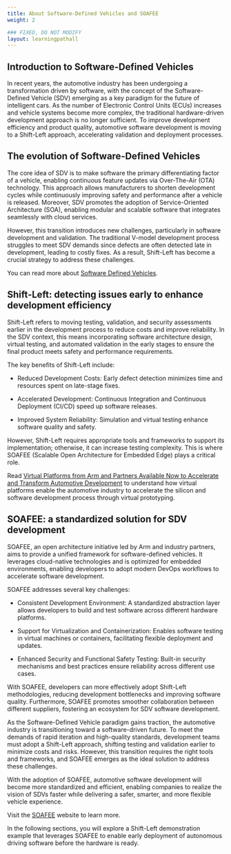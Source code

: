 ```yaml
---
title: About Software-Defined Vehicles and SOAFEE
weight: 2

### FIXED, DO NOT MODIFY
layout: learningpathall
---
```


## Introduction to Software-Defined Vehicles

In recent years, the automotive industry has been undergoing a transformation driven by software, with the concept of the Software-Defined Vehicle (SDV) emerging as a key paradigm for the future of intelligent cars. As the number of Electronic Control Units (ECUs) increases and vehicle systems become more complex, the traditional hardware-driven development approach is no longer sufficient. To improve development efficiency and product quality, automotive software development is moving to a Shift-Left approach, accelerating validation and deployment processes.

## The evolution of Software-Defined Vehicles

The core idea of SDV is to make software the primary differentiating factor of a vehicle, enabling continuous feature updates via Over-The-Air (OTA) technology. This approach allows manufacturers to shorten development cycles while continuously improving safety and performance after a vehicle is released. Moreover, SDV promotes the adoption of Service-Oriented Architecture (SOA), enabling modular and scalable software that integrates seamlessly with cloud services.

However, this transition introduces new challenges, particularly in software development and validation. The traditional V-model development process struggles to meet SDV demands since defects are often detected late in development, leading to costly fixes. As a result, Shift-Left has become a crucial strategy to address these challenges.

You can read more about [Software Defined Vehicles](https://www.arm.com/markets/automotive/software-defined-vehicles). 

## Shift-Left: detecting issues early to enhance development efficiency

Shift-Left refers to moving testing, validation, and security assessments earlier in the development process to reduce costs and improve reliability. In the SDV context, this means incorporating software architecture design, virtual testing, and automated validation in the early stages to ensure the final product meets safety and performance requirements.

The key benefits of Shift-Left include:

- Reduced Development Costs: Early defect detection minimizes time and resources spent on late-stage fixes.

- Accelerated Development: Continuous Integration and Continuous Deployment (CI/CD) speed up software releases.

- Improved System Reliability: Simulation and virtual testing enhance software quality and safety.

However, Shift-Left requires appropriate tools and frameworks to support its implementation; otherwise, it can increase testing complexity. This is where SOAFEE (Scalable Open Architecture for Embedded Edge) plays a critical role.

Read [Virtual Platforms from Arm and Partners Available Now to Accelerate and Transform Automotive Development](https://newsroom.arm.com/blog/automotive-virtual-platforms) to understand how virtual platforms enable the automotive industry to accelerate the silicon and software development process through virtual prototyping.

## SOAFEE: a standardized solution for SDV development

SOAFEE, an open architecture initiative led by Arm and industry partners, aims to provide a unified framework for software-defined vehicles. It leverages cloud-native technologies and is optimized for embedded environments, enabling developers to adopt modern DevOps workflows to accelerate software development.

SOAFEE addresses several key challenges:

- Consistent Development Environment: A standardized abstraction layer allows developers to build and test software across different hardware platforms.

- Support for Virtualization and Containerization: Enables software testing in virtual machines or containers, facilitating flexible deployment and updates.

- Enhanced Security and Functional Safety Testing: Built-in security mechanisms and best practices ensure reliability across different use cases.

With SOAFEE, developers can more effectively adopt Shift-Left methodologies, reducing development bottlenecks and improving software quality. Furthermore, SOAFEE promotes smoother collaboration between different suppliers, fostering an ecosystem for SDV software development.

As the Software-Defined Vehicle paradigm gains traction, the automotive industry is transitioning toward a software-driven future. To meet the demands of rapid iteration and high-quality standards, development teams must adopt a Shift-Left approach, shifting testing and validation earlier to minimize costs and risks. However, this transition requires the right tools and frameworks, and SOAFEE emerges as the ideal solution to address these challenges.

With the adoption of SOAFEE, automotive software development will become more standardized and efficient, enabling companies to realize the vision of SDVs faster while delivering a safer, smarter, and more flexible vehicle experience.

Visit the [SOAFEE](https://www.soafee.io/) website to learn more.

In the following sections, you will explore a Shift-Left demonstration example that leverages SOAFEE to enable early deployment of autonomous driving software before the hardware is ready.
